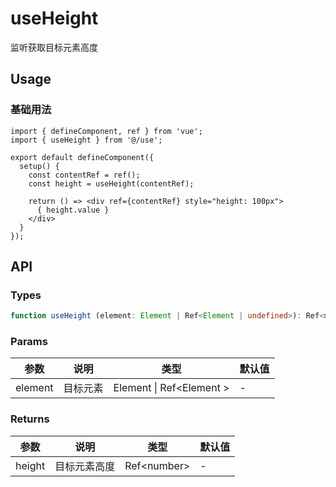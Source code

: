 # useHeight
监听获取目标元素高度

## Usage
### 基础用法
```tsx
import { defineComponent, ref } from 'vue';
import { useHeight } from '@/use';

export default defineComponent({
  setup() {
    const contentRef = ref();
    const height = useHeight(contentRef);

    return () => <div ref={contentRef} style="height: 100px">
      { height.value }
    </div>
  }
});
```

## API
### Types
```ts
function useHeight (element: Element | Ref<Element | undefined>): Ref<number>;
```

### Params
| 参数    | 说明     | 类型                       | 默认值 |
|---------|----------|----------------------------|--------|
| element | 目标元素 | Element \| Ref\<Element \> | -      |

### Returns
| 参数   | 说明         | 类型          | 默认值 |
|--------|--------------|---------------|--------|
| height | 目标元素高度 | Ref\<number\> | -      |
